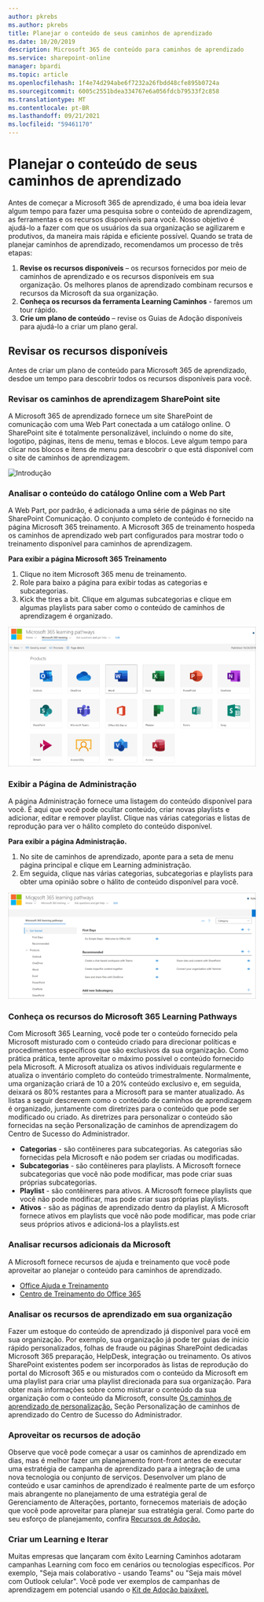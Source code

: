 ```yaml
---
author: pkrebs
ms.author: pkrebs
title: Planejar o conteúdo de seus caminhos de aprendizado
ms.date: 10/20/2019
description: Microsoft 365 de conteúdo para caminhos de aprendizado
ms.service: sharepoint-online
manager: bpardi
ms.topic: article
ms.openlocfilehash: 1f4e74d294abe6f7232a26fbdd48cfe895b0724a
ms.sourcegitcommit: 6005c2551bdea334767e6a056fdcb79533f2c858
ms.translationtype: MT
ms.contentlocale: pt-BR
ms.lasthandoff: 09/21/2021
ms.locfileid: "59461170"
---
```

# <a name="plan-your-learning-pathways-content"></a>Planejar o conteúdo de seus caminhos de aprendizado
Antes de começar a Microsoft 365 de aprendizado, é uma boa ideia levar algum tempo para fazer uma pesquisa sobre o conteúdo de aprendizagem, as ferramentas e os recursos disponíveis para você. Nosso objetivo é ajudá-lo a fazer com que os usuários da sua organização se agilizarem e produtivos, da maneira mais rápida e eficiente possível. Quando se trata de planejar caminhos de aprendizado, recomendamos um processo de três etapas:

1. **Revise os recursos disponíveis** – os recursos fornecidos por meio de caminhos de aprendizado e os recursos disponíveis em sua organização. Os melhores planos de aprendizado combinam recursos e recursos da Microsoft da sua organização.
2. **Conheça os recursos da ferramenta Learning Caminhos** - faremos um tour rápido. 
3. **Crie um plano de conteúdo** – revise os Guias de Adoção disponíveis para ajudá-lo a criar um plano geral.

## <a name="review-the-available-resources"></a>Revisar os recursos disponíveis
Antes de criar um plano de conteúdo para Microsoft 365 de aprendizado, desdoe um tempo para descobrir todos os recursos disponíveis para você.  

### <a name="review-the-learning-pathways-sharepoint-site"></a>Revisar os caminhos de aprendizagem SharePoint site
A Microsoft 365 de aprendizado fornece um site SharePoint de comunicação com uma Web Part conectada a um catálogo online. O SharePoint site é totalmente personalizável, incluindo o nome do site, logotipo, páginas, itens de menu, temas e blocos. Leve algum tempo para clicar nos blocos e itens de menu para descobrir o que está disponível com o site de caminhos de aprendizagem.

![Introdução](media/cg-introducing.png)

### <a name="review-the-content-from-the-online-catalog-with-the-web-part"></a>Analisar o conteúdo do catálogo Online com a Web Part
A Web Part, por padrão, é adicionada a uma série de páginas no site SharePoint Comunicação. O conjunto completo de conteúdo é fornecido na página Microsoft 365 treinamento. A Microsoft 365 de treinamento hospeda os caminhos de aprendizado web part configurados para mostrar todo o treinamento disponível para caminhos de aprendizagem. 

**Para exibir a página Microsoft 365 Treinamento**
1. Clique no item Microsoft 365 menu de treinamento. 
1. Role para baixo a página para exibir todas as categorias e subcategorias.
2. Kick the tires a bit. Clique em algumas subcategorias e clique em algumas playlists para saber como o conteúdo de caminhos de aprendizagem é organizado. 

![Plano de centro de sucesso do administrador](media/cg-adminsuccesscenterplan_01.png)

### <a name="view-the-administration-page"></a>Exibir a Página de Administração
A página Administração fornece uma listagem do conteúdo disponível para você. É aqui que você pode ocultar conteúdo, criar novas playlists e adicionar, editar e remover playlist. Clique nas várias categorias e listas de reprodução para ver o hálito completo do conteúdo disponível. 

**Para exibir a página Administração.**
1. No site de caminhos de aprendizado, aponte para a seta de menu página principal e clique em Learning administração.  
2. Em seguida, clique nas várias categorias, subcategorias e playlists para obter uma opinião sobre o hálito de conteúdo disponível para você. 

![Centro de sucesso do administrador plan_02](media/cg-adminsuccesscenterplan_02.png)

### <a name="get-to-know-the-capabilities-of-microsoft-365-learning-pathways"></a>Conheça os recursos do Microsoft 365 Learning Pathways
Com Microsoft 365 Learning, você pode ter o conteúdo fornecido pela Microsoft misturado com o conteúdo criado para direcionar políticas e procedimentos específicos que são exclusivos da sua organização. Como prática prática, tente aproveitar o máximo possível o conteúdo fornecido pela Microsoft. A Microsoft atualiza os ativos individuais regularmente e atualiza o inventário completo do conteúdo trimestralmente. Normalmente, uma organização criará de 10 a 20% conteúdo exclusivo e, em seguida, deixará os 80% restantes para a Microsoft para se manter atualizado. As listas a seguir descrevem como o conteúdo de caminhos de aprendizagem é organizado, juntamente com diretrizes para o conteúdo que pode ser modificado ou criado. As diretrizes para personalizar o conteúdo são fornecidas na seção Personalização de caminhos de aprendizagem do Centro de Sucesso do Administrador.

- **Categorias** - são contêineres para subcategorias. As categorias são fornecidas pela Microsoft e não podem ser criadas ou modificadas.
- **Subcategorias** - são contêineres para playlists. A Microsoft fornece subcategorias que você não pode modificar, mas pode criar suas próprias subcategorias. 
- **Playlist** - são contêineres para ativos. A Microsoft fornece playlists que você não pode modificar, mas pode criar suas próprias playlists.  
- **Ativos** - são as páginas de aprendizado dentro da playlist. A Microsoft fornece ativos em playlists que você não pode modificar, mas pode criar seus próprios ativos e adicioná-los a playlists.est

### <a name="review-additional-resources-from-microsoft"></a>Analisar recursos adicionais da Microsoft
A Microsoft fornece recursos de ajuda e treinamento que você pode aproveitar ao planejar o conteúdo para caminhos de aprendizado.  

-  [Office Ajuda e Treinamento](https://support.office.com)
-  [Centro de Treinamento do Office 365](https://support.office.com/office-training-center)

### <a name="review-the-learning-resources-in-your-organization"></a>Analisar os recursos de aprendizado em sua organização
Fazer um estoque do conteúdo de aprendizado já disponível para você em sua organização.
Por exemplo, sua organização já pode ter guias de início rápido personalizados, folhas de fraude ou páginas SharePoint dedicadas Microsoft 365 preparação, HelpDesk, integração ou treinamento. Os ativos SharePoint existentes podem ser incorporados às listas de reprodução do portal do Microsoft 365 e ou misturados com o conteúdo da Microsoft em uma playlist para criar uma playlist direcionada para sua organização. Para obter mais informações sobre como misturar o conteúdo da sua organização com o conteúdo da Microsoft, consulte [Os caminhos de aprendizado de personalização.](custom_overview.md) Seção Personalização de caminhos de aprendizado do Centro de Sucesso do Administrador.

### <a name="leverage-the-adoption-resources"></a>Aproveitar os recursos de adoção
Observe que você pode começar a usar os caminhos de aprendizado em dias, mas é melhor fazer um planejamento front-front antes de executar uma estratégia de campanha de aprendizado para a integração de uma nova tecnologia ou conjunto de serviços. Desenvolver um plano de conteúdo e usar caminhos de aprendizado é realmente parte de um esforço mais abrangente no planejamento de uma estratégia geral de Gerenciamento de Alterações, portanto, fornecemos materiais de adoção que você pode aproveitar para planejar sua estratégia geral. Como parte do seu esforço de planejamento, confira [Recursos de Adoção.](https://resources.techcommunity.microsoft.com/adoption/)

### <a name="build-a-learning-plan-and-iterate"></a>Criar um Learning e Iterar 
Muitas empresas que lançaram com êxito Learning Caminhos adotaram campanhas Learning com foco em cenários ou tecnologias específicos. Por exemplo, "Seja mais colaborativo - usando Teams" ou "Seja mais móvel com Outlook celular". Você pode ver exemplos de campanhas de aprendizagem em potencial usando o [Kit de Adoção baixável.](https://teamworktools.azurewebsites.net/m365lp/m365lpadoptionkit.zip)


 
